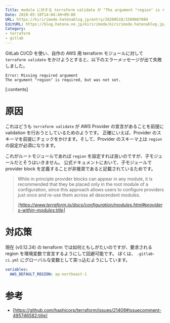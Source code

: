 ```yaml
---
Title: module に対する terraform validate が "The argument "region" is required, but was not set." エラーで失敗する
Date: 2020-05-10T14:04:49+09:00
URL: https://kiririmode.hatenablog.jp/entry/20200510/1589087089
EditURL: https://blog.hatena.ne.jp/kiririmode/kiririmode.hatenablog.jp/atom/entry/26006613564936242
Category:
- terraform
- gitlab
---
```


GitLab CI/CD を使い、自作の AWS 用 terraform モジュールに対して `terraform validate` をかけようとすると、以下のエラーメッセージが出て失敗しました。

```
Error: Missing required argument
The argument "region" is required, but was not set.
```

[:contents]

# 原因

これはどうも `terraform validate` が AWS Provider の宣言があることを前提に validation を行おうとしているためのようです。
正確にいえば、Provider のスキーマを前提にチェックをかけます。そして、Provider のスキーマ上は `region` の設定が必須になります。

これがルートモジュールであれば `region` を設定すれば良いのですが、子モジュールだとそうはいきません。
公式ドキュメントにおいて、子モジュールで provider block を定義することが非推奨であると記載されているためです。

> While in principle provider blocks can appear in any module, it is recommended that they be placed only in the root module of a configuration, since this approach allows users to configure providers just once and re-use them across all descendent modules.
>
> <cite>[https://www.terraform.io/docs/configuration/modules.html#providers-within-modules:title]</cite>

# 対応策

現在 (v0.12.24) の terraform では如何ともしがたいのですが、要求される region を環境変数で宣言するようにして回避可能です。
ぼくは、 `.gitlab-ci.yml` にグローバルな変数として突っ込むようにしています。

```yaml
variables:
  AWS_DEFAULT_REGION: ap-northeast-1
```

# 参考

- [https://github.com/hashicorp/terraform/issues/21408#issuecomment-495746582:title]
